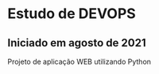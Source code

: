 <h1>Estudo de DEVOPS</h1>

<h2> Iniciado em agosto de 2021 </h2>

<p> Projeto de aplicação WEB utilizando Python</p>
